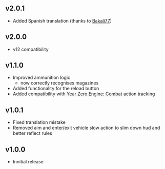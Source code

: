 ## v2.0.1
- Added Spanish translation (thanks to [Bakali77](https://github.com/Bakali77))

## v2.0.0
- v12 compatibility

## v1.1.0
- Improved ammunition logic
  - now correctly recognises magazines
- Added functionality for the reload button
- Added compatibility with [Year Zero Engine: Combat](https://foundryvtt.com/packages/yze-combat) action tracking

## v1.0.1
- Fixed translation mistake
- Removed aim and enter/exit vehicle slow action to slim down hud and better reflect rules

## v1.0.0
- Innitial release
